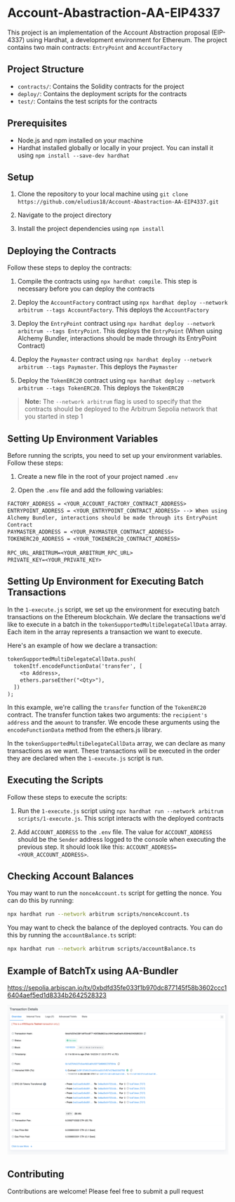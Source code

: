 # Account-Abastraction-AA-EIP4337

This project is an implementation of the Account Abstraction proposal (EIP-4337) using Hardhat, a development environment for Ethereum. The project contains two main contracts: `EntryPoint` and `AccountFactory`


## Project Structure

- `contracts/`: Contains the Solidity contracts for the project
- `deploy/`: Contains the deployment scripts for the contracts
- `test/`: Contains the test scripts for the contracts


## Prerequisites

- Node.js and npm installed on your machine
- Hardhat installed globally or locally in your project. You can install it using `npm install --save-dev hardhat`


## Setup

1. Clone the repository to your local machine using `git clone https://github.com/eludius18/Account-Abastraction-AA-EIP4337.git`

2. Navigate to the project directory

3. Install the project dependencies using `npm install`


## Deploying the Contracts

Follow these steps to deploy the contracts:

1. Compile the contracts using `npx hardhat compile`. This step is necessary before you can deploy the contracts

2. Deploy the `AccountFactory` contract using `npx hardhat deploy --network arbitrum --tags AccountFactory`. This deploys the `AccountFactory`

3. Deploy the `EntryPoint` contract using `npx hardhat deploy --network arbitrum --tags EntryPoint`. This deploys the `EntryPoint` (When using Alchemy Bundler, interactions should be made through its EntryPoint Contract)

4. Deploy the `Paymaster` contract using `npx hardhat deploy --network arbitrum --tags Paymaster`. This deploys the `Paymaster`

5. Deploy the `TokenERC20` contract using `npx hardhat deploy --network arbitrum --tags TokenERC20`. This deploys the `TokenERC20`

> **Note:** The `--network arbitrum` flag is used to specify that the contracts should be deployed to the Arbitrum Sepolia network that you started in step 1


## Setting Up Environment Variables

Before running the scripts, you need to set up your environment variables. Follow these steps:

1. Create a new file in the root of your project named `.env`

2. Open the `.env` file and add the following variables:

```env
FACTORY_ADDRESS = <YOUR_ACCOUNT_FACTORY_CONTRACT_ADDRESS>
ENTRYPOINT_ADDRESS = <YOUR_ENTRYPOINT_CONTRACT_ADDRESS> --> When using Alchemy Bundler, interactions should be made through its EntryPoint Contract
PAYMASTER_ADDRESS = <YOUR_PAYMASTER_CONTRACT_ADDRESS>
TOKENERC20_ADDRESS = <YOUR_TOKENERC20_CONTRACT_ADDRESS>

RPC_URL_ARBITRUM=<YOUR_ARBITRUM_RPC_URL>
PRIVATE_KEY=<YOUR_PRIVATE_KEY>
```

## Setting Up Environment for Executing Batch Transactions

In the `1-execute.js` script, we set up the environment for executing batch transactions on the Ethereum blockchain. 
We declare the transactions we'd like to execute in a batch in the `tokenSupportedMultiDelegateCallData` array. Each item in the array represents a transaction we want to execute.

Here's an example of how we declare a transaction:

```
tokenSupportedMultiDelegateCallData.push(
  tokenItf.encodeFunctionData('transfer', [
    <to Address>,
    ethers.parseEther("<Qty>"),
  ])
);
```

In this example, we're calling the `transfer` function of the `TokenERC20` contract. The transfer function takes two arguments: the `recipient's address` and the `amount` to transfer. We encode these arguments using the `encodeFunctionData` method from the ethers.js library.

In the `tokenSupportedMultiDelegateCallData` array, we can declare as many transactions as we want. These transactions will be executed in the order they are declared when the `1-execute.js` script is run.


## Executing the Scripts

Follow these steps to execute the scripts:

1. Run the `1-execute.js` script using `npx hardhat run --network arbitrum scripts/1-execute.js`. This script interacts with the deployed contracts 

2. Add `ACCOUNT_ADDRESS` to the `.env` file. The value for `ACCOUNT_ADDRESS` should be the `Sender` address logged to the console when executing the previous step. It should look like this: `ACCOUNT_ADDRESS=<YOUR_ACCOUNT_ADDRESS>`.


## Checking Account Balances

You may want to run the `nonceAccount.ts` script for getting the nonce. You can do this by running:

```bash
npx hardhat run --network arbitrum scripts/nonceAccount.ts
```

You may want to check the balance of the deployed contracts. You can do this by running the `accountBalance.ts` script:

```bash
npx hardhat run --network arbitrum scripts/accountBalance.ts

```

## Example of BatchTx using AA-Bundler

https://sepolia.arbiscan.io/tx/0xbdfd35fe033f1b970dc877145f58b3602ccc16404aef5ed1d8334b2642528323

![Bundler Multicall](Bundler-multicall.png)


## Contributing

Contributions are welcome! Please feel free to submit a pull request